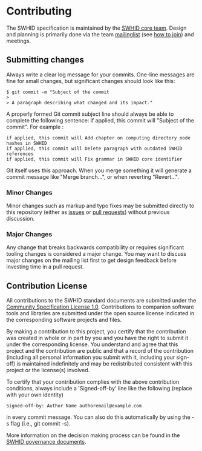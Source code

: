 # Contributing

The SWHID specification is maintained by the [SWHID core team][swhid-core-team].
Design and planning is primarily done via the team [mailinglist][swhid-list] (see [how to join][howto-join]) and meetings.

## Submitting changes

Always write a clear log message for your commits. One-line messages are fine for small changes, but significant changes should look like this:

    $ git commit -m "Subject of the commit
    > 
    > A paragraph describing what changed and its impact."

A properly formed Git commit subject line should always be able to complete the following sentence: if applied, this commit will "Subject of the commit". For example :

    if applied, this commit will Add chapter on computing directory node hashes in SWHID
    if applied, this commit will Delete paragraph with outdated SWHID references
    if applied, this commit will Fix grammar in SWHID core identifier

Git itself uses this approach. When you merge something it will generate a commit message like "Merge branch...", or when reverting "Revert...".

### Minor Changes
Minor changes such as markup and typo fixes may be submitted directly to this repository (either as [issues][issues] or [pull requests][pull-requests]) without previous discussion.

### Major Changes
Any change that breaks backwards compatibility or requires significant tooling changes is considered a major change.
You may want to discuss major changes on the mailing list first to get design feedback before investing time in a pull request.

## Contribution License

All contributions to the SWHID standard documents are submitted under the [Community Specification License 1.0](https://github.com/swhid/governance/blob/main/1._Community_Specification_License_1.0.md). Contributions to companion software tools and libraries are submitted under the open source license indicated in the corresponding software projects and files.

By making a contribution to this project, you certify that the contribution was
created in whole or in part by you and you have the right to submit it under the
corresponding license. You understand and agree that this project and the
contribution are public and that a record of the contribution (including all
personal information you submit with it, including your sign-off) is maintained
indefinitely and may be redistributed consistent with this project or the
license(s) involved.

To certify that your contribution complies with the above contribution
conditions, always include a 'Signed-off-by' line like the following (replace
with your own identity)

    Signed-off-by: Author Name authoremail@example.com
	
in every commit message. You can also do this automatically by using the -s flag (i.e., git commit -s).

More information on the decision making process can be found in
the [SWHID governance documents](https://github.com/swhid/governance/).

[issues]: https://github.com/swhid/specification/issues/
[pull-requests]: https://github.com/swhid/specification/pulls/
[swhid-list]: https://groups.google.com/g/swhid-discuss
[howto-join]: https://support.google.com/a/users/answer/9304806
[swhid-core-team]: https://swhid.github.io/#coreteam

